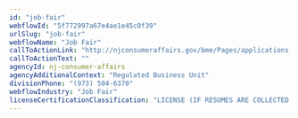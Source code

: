 ```yaml
---
id: "job-fair"
webflowId: "5f772997a67e4ae1e45c0f39"
urlSlug: "job-fair"
webflowName: "Job Fair"
callToActionLink: "http://njconsumeraffairs.gov/bme/Pages/applications.aspx"
callToActionText: ""
agencyId: nj-consumer-affairs
agencyAdditionalContext: "Regulated Business Unit"
divisionPhone: "(973) 504-6370"
webflowIndustry: "Job Fair"
licenseCertificationClassification: "LICENSE (IF RESUMES ARE COLLECTED & REGISTRATION FEE CHARGED ATTENDEES)"
---
```

